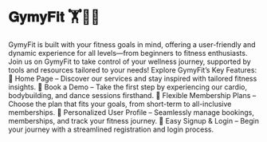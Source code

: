 # 𝐆𝐲𝐦𝐲𝐅𝐢𝐭 🏋️💪🏻
GymyFit is built with your fitness goals in mind, offering a user-friendly and dynamic experience for all levels—from beginners to fitness enthusiasts. Join us on GymyFit to take control of your wellness journey, supported by tools and resources tailored to your needs!
Explore GymyFit’s Key Features:
🔹 Home Page – Discover our services and stay inspired with tailored fitness insights.
🔹 Book a Demo – Take the first step by experiencing our cardio, bodybuilding, and dance sessions firsthand.
🔹 Flexible Membership Plans – Choose the plan that fits your goals, from short-term to all-inclusive memberships.
🔹 Personalized User Profile – Seamlessly manage bookings, memberships, and track your fitness journey.
🔹 Easy Signup & Login – Begin your journey with a streamlined registration and login process.
